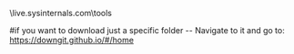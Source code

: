\\live.sysinternals.com\tools

#if you want to download just a specific folder -- Navigate to it and go to:
https://downgit.github.io/#/home

